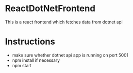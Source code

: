 # ReactDotNetFrontend
This is a react frontend which fetches data from dotnet api

# Instructions
- make sure whether dotnet api app is running on port 5001
- npm install if necessary
- npm start
